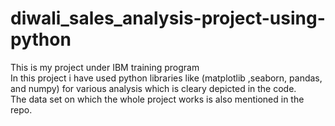 # diwali_sales_analysis-project-using-python
This is my project under IBM training program
<br/>
In this project i have used python libraries like (matplotlib ,seaborn, pandas, and numpy) for various analysis which is cleary depicted in the code.
<br/>
The data set on which the whole project works is also mentioned in the repo.


